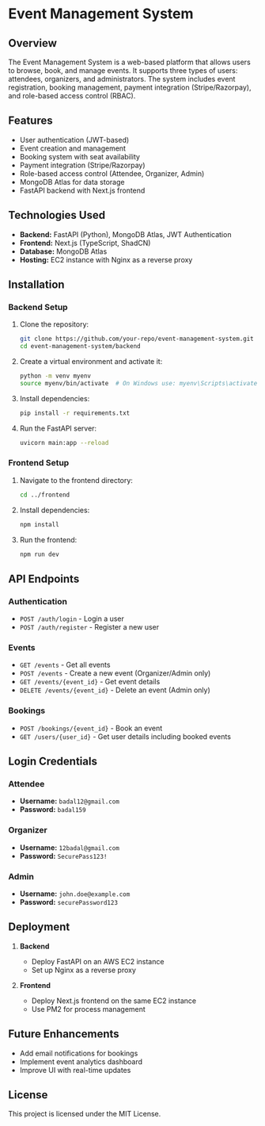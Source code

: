# Event Management System

## Overview
The Event Management System is a web-based platform that allows users to browse, book, and manage events. It supports three types of users: attendees, organizers, and administrators. The system includes event registration, booking management, payment integration (Stripe/Razorpay), and role-based access control (RBAC).

## Features
- User authentication (JWT-based)
- Event creation and management
- Booking system with seat availability
- Payment integration (Stripe/Razorpay)
- Role-based access control (Attendee, Organizer, Admin)
- MongoDB Atlas for data storage
- FastAPI backend with Next.js frontend

## Technologies Used
- **Backend:** FastAPI (Python), MongoDB Atlas, JWT Authentication
- **Frontend:** Next.js (TypeScript, ShadCN)
- **Database:** MongoDB Atlas
- **Hosting:** EC2 instance with Nginx as a reverse proxy

## Installation
### Backend Setup
1. Clone the repository:
   ```sh
   git clone https://github.com/your-repo/event-management-system.git
   cd event-management-system/backend
   ```
2. Create a virtual environment and activate it:
   ```sh
   python -m venv myenv
   source myenv/bin/activate  # On Windows use: myenv\Scripts\activate
   ```
3. Install dependencies:
   ```sh
   pip install -r requirements.txt
   ```
4. Run the FastAPI server:
   ```sh
   uvicorn main:app --reload
   ```

### Frontend Setup
1. Navigate to the frontend directory:
   ```sh
   cd ../frontend
   ```
2. Install dependencies:
   ```sh
   npm install
   ```
3. Run the frontend:
   ```sh
   npm run dev
   ```

## API Endpoints
### Authentication
- `POST /auth/login` - Login a user
- `POST /auth/register` - Register a new user

### Events
- `GET /events` - Get all events
- `POST /events` - Create a new event (Organizer/Admin only)
- `GET /events/{event_id}` - Get event details
- `DELETE /events/{event_id}` - Delete an event (Admin only)

### Bookings
- `POST /bookings/{event_id}` - Book an event
- `GET /users/{user_id}` - Get user details including booked events

## Login Credentials
### Attendee
- **Username:** `badal12@gmail.com`
- **Password:** `badal159`

### Organizer
- **Username:** `12badal@gmail.com`
- **Password:** `SecurePass123!`

### Admin
- **Username:** `john.doe@example.com`
- **Password:** `securePassword123`

## Deployment
1. **Backend**
   - Deploy FastAPI on an AWS EC2 instance
   - Set up Nginx as a reverse proxy

2. **Frontend**
   - Deploy Next.js frontend on the same EC2 instance
   - Use PM2 for process management

## Future Enhancements
- Add email notifications for bookings
- Implement event analytics dashboard
- Improve UI with real-time updates

## License
This project is licensed under the MIT License.

